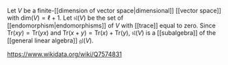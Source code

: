 Let $V$ be a finite-[[dimension of vector space|dimensional]] [[vector space]] with $\text{dim}(V) = \ell +1$. Let $\mathfrak{sl}(V)$ be the set of [[endomorphism|endomorphisms]] of $V$ with [[trace]] equal to zero. Since $\text{Tr}(xy)= \text{Tr}(yx)$ and $\text{Tr}(x+y) =\text{Tr}(x)+\text{Tr}(y)$, $\mathfrak{sl}(V)$ is a [[subalgebra]] of the [[general linear algebra]] $\mathfrak{gl}(V)$. 

https://www.wikidata.org/wiki/Q7574831